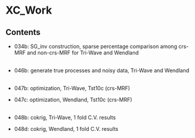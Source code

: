 # XC_Work

## Contents
- 034b: SG_inv construction, sparse percentage comparison among crs-MRF and non-crs-MRF for Tri-Wave and Wendland  <br><br> 


- 046b: generate true processes and noisy data, Tri-Wave and Wendland <br><br>

- 047b: optimization, Tri-Wave, Tst10c (crs-MRF)
- 047c: optimization, Wendland, Tst10c (crs-MRF) <br><br>

- 048b: cokrig, Tri-Wave, 1 fold C.V. results
- 048d: cokrig, Wendland, 1 fold C.V. results
